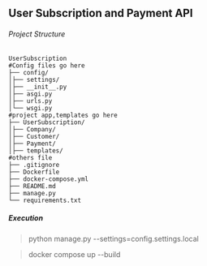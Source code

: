 ## User Subscription and Payment API

###### Project Structure

```
UserSubscription
#Config files go here
├── config/
│├── settings/
│├── __init__.py
│├── asgi.py
│├── urls.py
│└── wsgi.py
#project app,templates go here
├── UserSubscription/
│├── Company/
│├── Customer/
│├── Payment/
│├── templates/
#others file
├── .gitignore
├── Dockerfile
├── docker-compose.yml
├── README.md
├── manage.py
└── requirements.txt
```

##### Execution

> python manage.py --settings=config.settings.local

> docker compose up --build